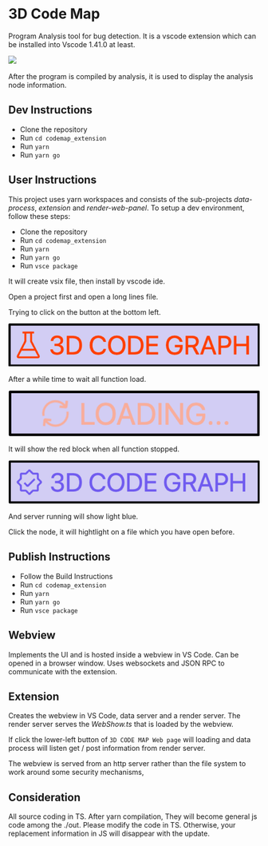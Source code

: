 # 3D Code Map

Program Analysis tool for bug detection.
It is a vscode extension which can be installed into Vscode 1.41.0 at least.

![](https://github.com/SVF-tools/WebSVF/blob/master/src/codemap_extension/images/demo.gif)

After the program is compiled by analysis, it is used to display the analysis node information.

## Dev Instructions

-   Clone the repository
-   Run `cd codemap_extension`
-   Run `yarn`  
-   Run `yarn go`

## User Instructions

This project uses yarn workspaces and consists of the sub-projects _data-process_, _extension_ and _render-web-panel_.
To setup a dev environment, follow these steps:

-   Clone the repository
-   Run `cd codemap_extension`
-   Run `yarn`
-   Run `yarn go`
-   Run `vsce package`

It will create vsix file, then install by vscode ide.

Open a project first and open a long lines file.

Trying to click on the button at the bottom left.

![](https://github.com/SVF-tools/WebSVF/blob/master/src/codemap_extension/images/red.png)

After a while time to wait all function load.

![](https://github.com/SVF-tools/WebSVF/blob/master/src/codemap_extension/images/load.png)

It will show the red block when all function stopped.

![](https://github.com/SVF-tools/WebSVF/blob/master/src/codemap_extension/images/blue.png)

And server running will show light blue.

Click the node, it will hightlight on a file which you have open before.

## Publish Instructions

-   Follow the Build Instructions
-   Run `cd codemap_extension`
-   Run `yarn`
-   Run `yarn go`
-   Run `vsce package`

## Webview

Implements the UI and is hosted inside a webview in VS Code.
Can be opened in a browser window.
Uses websockets and JSON RPC to communicate with the extension.

## Extension

Creates the webview in VS Code, data server and a render server.
The render server serves the _WebShow.ts_ that is loaded by the webview.

If click the lower-left button of `3D CODE MAP Web page` will loading and data process will listen get / post information from render server.

The webview is served from an http server rather than the file system to work around some security mechanisms,

## Consideration

All source coding in TS. After yarn compilation, They will become general js code among the ./out. Please modify the code in TS. Otherwise, your replacement information in JS will disappear with the update.
